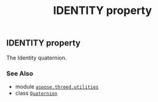 ﻿---
title: IDENTITY property
second_title: Aspose.3D for Python via .NET API References
description: 
type: docs
weight: 160
url: /aspose.threed.utilities/quaternion/identity/
is_root: false
---

## IDENTITY property


The Identity quaternion.

### See Also
* module [`aspose.threed.utilities`](../../)
* class [`Quaternion`](/3d/python-net/aspose.threed.utilities/quaternion)
